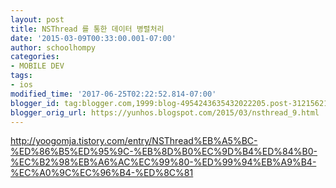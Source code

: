 ```yaml
---
layout: post
title: NSThread 를 통한 데이터 병렬처리
date: '2015-03-09T00:33:00.001-07:00'
author: schoolhompy
categories:
- MOBILE DEV
tags:
- ios
modified_time: '2017-06-25T02:22:52.814-07:00'
blogger_id: tag:blogger.com,1999:blog-4954243635432022205.post-3121562107711737234
blogger_orig_url: https://yunhos.blogspot.com/2015/03/nsthread_9.html
---
```


http://yoogomja.tistory.com/entry/NSThread%EB%A5%BC-%ED%86%B5%ED%95%9C-%EB%8D%B0%EC%9D%B4%ED%84%B0-%EC%B2%98%EB%A6%AC%EC%99%80-%ED%99%94%EB%A9%B4-%EC%A0%9C%EC%96%B4-%ED%8C%81